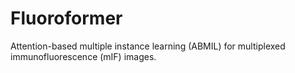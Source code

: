 # Fluoroformer
Attention-based multiple instance learning (ABMIL) for multiplexed immunofluorescence (mIF) images.
